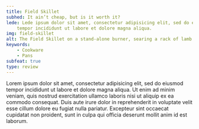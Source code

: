 ```yaml
---
title: Field Skillet
subhed: It ain’t cheap, but is it worth it?
lede: Lede ipsum dolor sit amet, consectetur adipisicing elit, sed do eiusmod
    tempor incididunt ut labore et dolore magna aliqua.
img: field-skillet
alt: The Field Skillet on a stand-alone burner, searing a rack of lamb.
keywords: 
    - Cookware
    - Pans
subfeat: true
type: review
---
```


Lorem ipsum dolor sit amet, consectetur adipisicing elit, sed do eiusmod tempor incididunt ut labore et dolore magna aliqua. Ut enim ad minim veniam, quis nostrud exercitation ullamco laboris nisi ut aliquip ex ea commodo consequat. Duis aute irure dolor in reprehenderit in voluptate velit esse cillum dolore eu fugiat nulla pariatur. Excepteur sint occaecat cupidatat non proident, sunt in culpa qui officia deserunt mollit anim id est laborum.